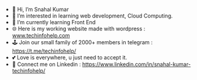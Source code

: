 - 👋 Hi, I’m Snahal Kumar
- 👀 I’m interested in learning web development, Cloud Computing.
- 🌱 I’m currently learning Front End
- 🌐 Here is my working website made with wordpress : www.techinfohelp.com
- 🕹️ Join our small family of 2000+ members in telegram : https://t.me/techinfohelp/
- 💕 Love is everywhere, u just need to accept it.
- 🔗 Connect me on Linkedin : https://www.linkedin.com/in/snahal-kumar-techinfohelp/

<!---
snahal04/snahal04 is a ✨ special ✨ repository because its `README.md` (this file) appears on your GitHub profile.
You can click the Preview link to take a look at your changes.
--->
